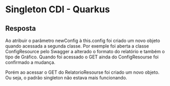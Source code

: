 # Singleton CDI - Quarkus
## Resposta
Ao atribuir o parâmetro newConfig à this.config foi criado um novo objeto quando acessada
a segunda classe.
Por exemple foi aberta a classe ConfigResource pelo Swagger a alterado o formato do relatório
e também o tipo de Gráfico. 
Quando foi acessado o GET ainda do ConfigResourse foi confirmado a mudança.

Porém ao acessar o GET do RelatorioResourse foi criado um novo objeto. Ou seja, o padrão singleton
não estava mais funcionando.